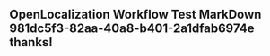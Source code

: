 <properties
ms.topic="hero-topic"
ms.test1="hero-topic"
ms.test2="test"/>

## OpenLocalization Workflow Test MarkDown 981dc5f3-82aa-40a8-b401-2a1dfab6974e thanks!
<!--HONumber=Mar16_HO3-->
